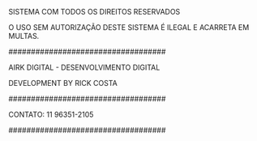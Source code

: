 SISTEMA COM TODOS OS DIREITOS RESERVADOS

O USO SEM AUTORIZAÇÃO DESTE SISTEMA É ILEGAL E ACARRETA EM MULTAS.

###################################

AIRK DIGITAL - DESENVOLVIMENTO DIGITAL

DEVELOPMENT BY RICK COSTA

###################################

CONTATO: 11 96351-2105

###################################